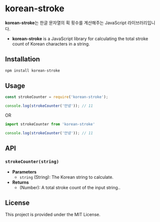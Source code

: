 # korean-stroke
**korean-stroke**는 한글 문자열의 획 횟수를 계산해주는 JavaScript 라이브러리입니다.
- **korean-stroke** is a JavaScript library for calculating the total stroke count of Korean characters in a string.

## Installation
```bash
npm install korean-stroke
```

## Usage
```javascript
const strokeCounter = require('korean-stroke');

console.log(strokeCounter('안녕')); // 11
```
OR
```javascript
import strokeCounter from 'korean-stroke'

console.log(strokeCounter('안녕')); // 11
```

## API

### `strokeCounter(string)`

- **Parameters**
  - `string` (String): The Korean string to calculate.
- **Returns**
  - (Number): A total stroke count of the input string..

## License
This project is provided under the MIT License.
